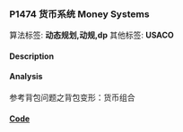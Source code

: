 ### P1474 货币系统 Money Systems

算法标签: **动态规划,动规,dp**
其他标签: **USACO**


#### Description

#### Analysis

参考背包问题之背包变形：货币组合

#### [Code](../cpp/p1474.cpp) 

